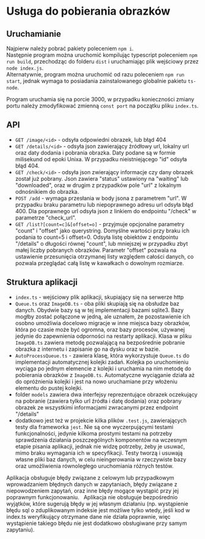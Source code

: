 # Usługa do pobierania obrazków

## Uruchamianie

Najpierw należy pobrać pakiety poleceniem `npm i`.  
Następnie program można uruchomić kompilując typescript poleceniem `npm run build`, przechodząc do folderu `dist` i uruchamiając plik wejściowy przez `node index.js`.  
Alternatywnie, program można uruchomić od razu poleceniem `npm run start`, jednak wymaga to posiadania zainstalowanego globalnie pakietu `ts-node`.  
  
Program uruchamia się na porcie 3000, w przypadku konieczności zmiany portu należy zmodyfikować zmienną `const port` na początku pliku `index.ts`.

## API

- `GET /image/<id>` - odsyła odpowiedni obrazek, lub błąd 404
- `GET /details/<id>` - odsyła json zawierający źródłowy url, lokalny url oraz daty dodania i pobrania obrazka. Daty podane są w formie milisekund od epoki Unixa. W przypadku nieistniejącego "id" odsyła błąd 404.
- `GET /check/<id>` - odsyła json zwierający informacje czy dany obrazek został już pobrany. Json zawiera "status" ustawiony na "waiting" lub "downloaded", oraz w drugim z przypadków pole "url" z lokalnym odnośnikiem do obrazka.
- `POST /add` - wymaga przesłania w body jsona z parametrem "url". W przypadku braku parametru lub niepoprawnego adresu url odsyła błąd 400. Dla poprawnego url odsyła json z linkiem do endpointu "/check" w parametrze "check_url".
- `GET /list?[count=c]&[offset=o]` - przyjmuje opcjonalne parametry "count" i "offset" jako querystring. Domyślne wartości przy braku ich podania to count=5 i offset=0. Odsyła listę obiektów z endpointu "/details" o długości równej "count", lub mniejszej w przypadku zbyt małej liczby pobranych obrazków. Parametr "offset" pozwala na ustawienie przesunięcia otrzymanej listy względem całości danych, co pozwala przeglądać całą listę w kawałkach o dowolnym rozmiarze.

## Struktura aplikacji

- `index.ts` - wejściowy plik aplikacji, skupiający się na serwerze http
- `Queue.ts` oraz `ImageDB.ts` - oba pliki skupiają się na obsłudze baz danych. Obydwie bazy są w tej implementacji bazami sqlite3. Bazy mogłby zostać połączone w jedną, ale uznałem, że pozostawienie ich osobno umożliwia docelowo migracje w inne miejsca bazy obrazków, która po czasie może być ogromna, oraz bazy procesów, używanej jedynie do zapewnienia odporności na restarty aplikacji. Klasa w pliku `ImageDB.ts` zawiera metodę pozwalającą na bezpośrednie pobranie obrazka z internetu i zapisanie go na dysku oraz w bazie.
- `AutoProcessQueue.ts` - zawiera klasę, która wykorzystuje `Queue.ts` do implementacji automatycznej kolejki zadań. Kolejka po uruchomieniu wyciąga po jednym elemencie z kolejki i uruchamia na nim metodę do pobierania obrazków z `ImageDB.ts`. Automatyczne wyciąganie działa aż do opróżnienia kolejki i jest na nowo uruchamiane przy włożeniu elementu do pustej kolejki.
- folder `models` zawiera dwa interfejsy reprezentujące obrazek oczekujący na pobranie (zawiera tylko url źródła i datę dodania) oraz pobrany obrazek ze wszystkimi informacjami zwracanymi przez endpoint "/details"
- dodatkowo jest też w projekcie kilka plików `.test.js`, zawierających testy dla frameworka `jest`. Nie są one wyczerpującymi testami funkcjonalności, jedynie kilkoma prostymi testami na potrzeby sprawdzenia działania poszczególnych komponentów na wczesnym etapie pisania aplikacji, jednak nie widzę potrzeby, żeby je usuwać, mimo braku wymagania ich w specyfikacji. Testy tworzą i usuwają własne pliki baz danych, w celu nieingerowania w rzeczywiste bazy oraz umożliwienia równoległego uruchomiania różnych testów.

Aplikacja obsługuje błędy związane z celowym lub przypadkowym wprowadzaniem błędnych danych w zapytaniach, błędy związane z niepowodzeniem zapytań, oraz inne błędy mogące wystąpić przy jej poprawnym funkcjonowaniu.  
Aplikacja nie obsługuje bezpośrednio wyjątków, które sugerują błędy w jej własnym działaniu (np. wystąpienie błędu sql o zduplikowanym indeksie jest możliwe tylko wtedy, jeśli kod w index.ts weryfikujący otrzymane dane nie działa poprawnie, więc wystąpienie takiego błędu nie jest dodatkowo obsługiwane przy samym zapytaniu).

